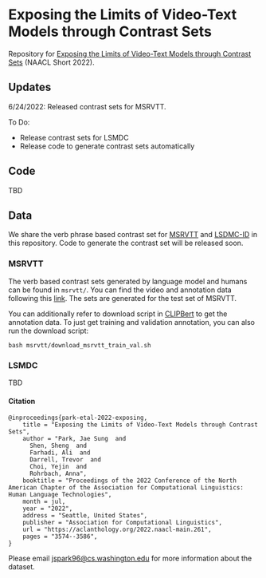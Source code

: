 # Exposing the Limits of Video-Text Models through Contrast Sets

Repository for [Exposing the Limits of Video-Text Models through Contrast Sets](https://openreview.net/pdf?id=H_Wx_yQfBZq) (NAACL Short 2022).

## Updates
6/24/2022: Released contrast sets for MSRVTT. 

To Do:
 - Release contrast sets for LSMDC
 - Release code to generate contrast sets automatically

## Code
TBD

## Data
We share the verb phrase based contrast set for [MSRVTT](http://ms-multimedia-challenge.com/2017/dataset) and [LSDMC-ID](https://sites.google.com/site/describingmovies/) in this repository.
Code to generate the contrast set will be released soon.

### MSRVTT
The verb based contrast sets generated by language model and humans can be found in `msrvtt/`.
You can find the video and annotation data following this [link](https://github.com/m-bain/frozen-in-time#-finetuning-benchmarks-msr-vtt). The sets are generated for the test set of MSRVTT.

You can additionally refer to download script in [CLIPBert](https://github.com/jayleicn/ClipBERT/blob/main/scripts/download_msrvtt.sh) to get the annotation data. To just get training and validation annotation, you can also run the download script:

```
bash msrvtt/download_msrvtt_train_val.sh
```

### LSMDC
TBD 

#### Citation

```
@inproceedings{park-etal-2022-exposing,
    title = "Exposing the Limits of Video-Text Models through Contrast Sets",
    author = "Park, Jae Sung  and
      Shen, Sheng  and
      Farhadi, Ali  and
      Darrell, Trevor  and
      Choi, Yejin  and
      Rohrbach, Anna",
    booktitle = "Proceedings of the 2022 Conference of the North American Chapter of the Association for Computational Linguistics: Human Language Technologies",
    month = jul,
    year = "2022",
    address = "Seattle, United States",
    publisher = "Association for Computational Linguistics",
    url = "https://aclanthology.org/2022.naacl-main.261",
    pages = "3574--3586",
}
```

Please email jspark96@cs.washington.edu for more information about the dataset.
